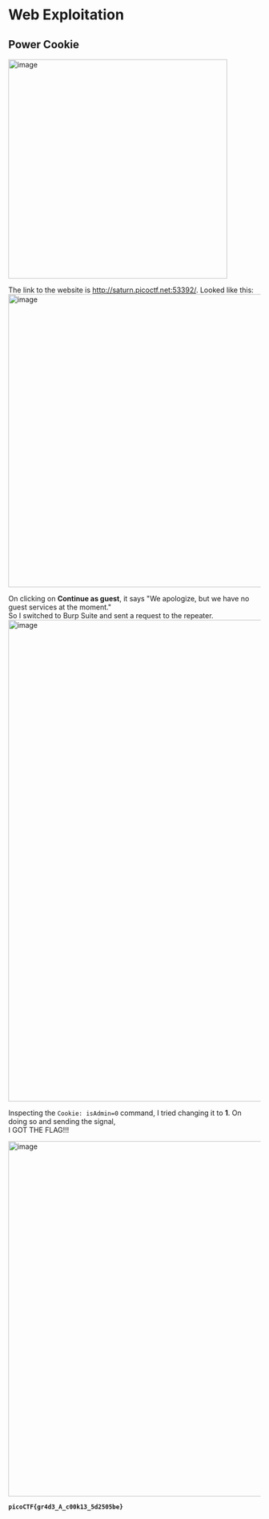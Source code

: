 # Web Exploitation  

## Power Cookie  
<img width="437" alt="image" src="https://github.com/user-attachments/assets/415f23b2-a990-4d93-95d6-9262c69e81f8" />  

The link to the website is http://saturn.picoctf.net:53392/. Looked like this:  
<img width="584" alt="image" src="https://github.com/user-attachments/assets/f4efa6c0-b85a-4799-9d6a-43240ac7d9d2" />    

On clicking on **Continue as guest**, it says "We apologize, but we have no guest services at the moment."  
So I switched to Burp Suite and sent a request to the repeater.  
<img width="960" alt="image" src="https://github.com/user-attachments/assets/3776dcd5-02fc-4e4c-96dd-55daf30eae69" />  

Inspecting the `Cookie: isAdmin=0` command, I tried changing it to **1**. On doing so and sending the signal,  
I GOT THE FLAG!!!  

<img width="708" alt="image" src="https://github.com/user-attachments/assets/b1a8373e-875b-47d6-905e-de9303bcca4a" />    

**`picoCTF{gr4d3_A_c00k13_5d2505be}`**





